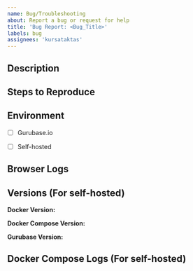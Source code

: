 ```yaml
---
name: Bug/Troubleshooting
about: Report a bug or request for help
title: 'Bug Report: <Bug_Title>'
labels: bug
assignees: 'kursataktas'
---
```


## Description
<!-- Please provide a detailed description of the bug or issue -->

## Steps to Reproduce
<!-- Please provide detailed steps to reproduce the issue -->


## Environment
- [ ] Gurubase.io
- [ ] Self-hosted


## Browser Logs
<!-- if it is too large, you can put it in a [Gist](https://gist.github.com/) and link it here -->

## Versions (For self-hosted)
**Docker Version:** 
<!-- output of `docker --version` -->

**Docker Compose Version:** 
<!-- output of `docker compose --version` -->

**Gurubase Version:** 
<!-- 
Output of `cd ~/ && bash gurubase.sh version`
If this does not work try the following command: 
```
curl -sSL https://raw.githubusercontent.com/Gurubase/gurubase/refs/heads/master/gurubase.sh -o gurubase.sh
bash gurubase.sh version
``` 
--> 

## Docker Compose Logs (For self-hosted)
<!-- Copy and paste the logs from `cd ~/.gurubase && docker compose logs > logs.txt`. If it is too large, you can put it in a [Gist](https://gist.github.com/) and link it here -->






